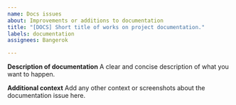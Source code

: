 ```yaml
---
name: Docs issues
about: Improvements or additions to documentation
title: "[DOCS] Short title of works on project documentation."
labels: documentation
assignees: Bangerok

---
```


**Description of documentation**
A clear and concise description of what you want to happen.

**Additional context**
Add any other context or screenshots about the documentation issue here.
